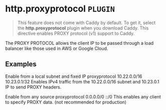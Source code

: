 # http.proxyprotocol  `PLUGIN`
> This feature does not come with Caddy by default. To get it, select the **http.proxyprotocol** plugin when you download Caddy.
This directive enables PROXY protocol (v1) support to Caddy.

The PROXY PROTOCOL allows the client IP to be passed through a load balancer like those used in AWS or Google Cloud.

## Examples
Enable from a local subnet and fixed IP
proxyprotocol 10.22.0.0/16 10.23.0.1/32
Enables IPv4 traffic from the 10.22.0.0/16 subnet and 10.23.0.1 IP to send PROXY headers.

Enable from any source
proxyprotocol 0.0.0.0/0 ::/0
This enables any client to specify PROXY data. (not recommended for production)